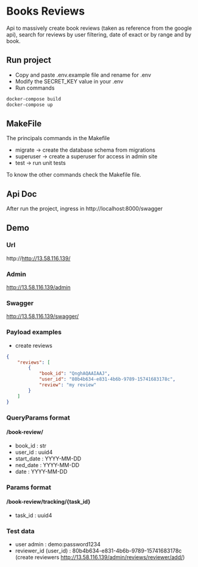 # Books Reviews

Api to massively create book reviews (taken as reference from
the google api), search for reviews by user filtering, date of
exact or by range and by book.

## Run project

* Copy and paste .env.example file and rename for .env
* Modify the SECRET_KEY value in your .env
* Run commands
``` bash
docker-compose build
docker-compose up
```

## MakeFile

The principals commands in the Makefile

* migrate -> create the database schema from migrations
* superuser -> create a superuser for access in admin site
* test -> run unit tests

To know the other commands check the Makefile file.

## Api Doc

After run the project, ingress in http://localhost:8000/swagger


## Demo

### Url
http://http://13.58.116.139/

### Admin

http://13.58.116.139/admin

### Swagger

http://13.58.116.139/swagger/

### Payload examples

* create reviews
```json
{
    "reviews": [
        {
            "book_id": "QnghAQAAIAAJ",
            "user_id": "80b4b634-e831-4b6b-9789-15741683178c",
            "review": "my review"
        }
    ]
}
```

### QueryParams format

#### /book-review/
* book_id : str
* user_id : uuid4
* start_date : YYYY-MM-DD
* ned_date : YYYY-MM-DD
* date : YYYY-MM-DD

### Params format

#### /book-review/tracking/{task_id}
* task_id : uuid4

### Test data

* user admin : demo:password1234
* reviewer_id (user_id) : 80b4b634-e831-4b6b-9789-15741683178c (create reviewers http://13.58.116.139/admin/reviews/reviewer/add/)
